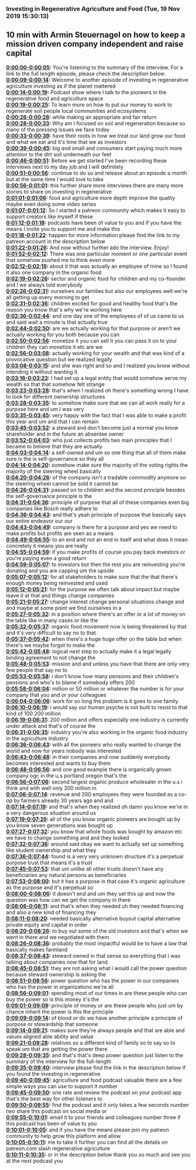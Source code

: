 ### Investing in Regenerative Agriculture and Food  (Tue, 19 Nov 2019 15:30:13)
## 10 min with Armin Steuernagel on how to keep a mission driven company independent and raise capital  
**[0:00:00-0:00:05](https://investinginregenerativeagriculture.com/2018/11/19/armin-steuernagel/#t=0:00:00):**  You're listening to the summary of the interview. For a link to the full length episode, please check the description below.  
**[0:00:09-0:00:14](https://investinginregenerativeagriculture.com/2018/11/19/armin-steuernagel/#t=0:00:09):**  Welcome to another episode of investing in regenerative agriculture investing as if the planet mattered  
**[0:00:14-0:00:19](https://investinginregenerativeagriculture.com/2018/11/19/armin-steuernagel/#t=0:00:14):**  Podcast show where I talk to the pioneers in the regenerative food and agriculture space  
**[0:00:19-0:00:25](https://investinginregenerativeagriculture.com/2018/11/19/armin-steuernagel/#t=0:00:19):**  To learn more on how to put our money to work to regenerate soil people local communities and ecosystems  
**[0:00:26-0:00:28](https://investinginregenerativeagriculture.com/2018/11/19/armin-steuernagel/#t=0:00:26):**  while making an appropriate and fair return  
**[0:00:28-0:00:33](https://investinginregenerativeagriculture.com/2018/11/19/armin-steuernagel/#t=0:00:28):**  Why am I focused on soil and regeneration because so many of the pressing issues we face today  
**[0:00:33-0:00:39](https://investinginregenerativeagriculture.com/2018/11/19/armin-steuernagel/#t=0:00:33):**  have their roots in how we treat our land grow our food and what we eat and it's time that we as investors  
**[0:00:39-0:00:45](https://investinginregenerativeagriculture.com/2018/11/19/armin-steuernagel/#t=0:00:39):**  big and small and consumers start paying much more attention to the dirt soil underneath our feet  
**[0:00:46-0:00:51](https://investinginregenerativeagriculture.com/2018/11/19/armin-steuernagel/#t=0:00:46):**  Before we get started I've been recording these interviews next to my day job and I will definitely  
**[0:00:51-0:00:56](https://investinginregenerativeagriculture.com/2018/11/19/armin-steuernagel/#t=0:00:51):**  continue to do so and release about an episode a month but at the same time I would love to take  
**[0:00:56-0:01:01](https://investinginregenerativeagriculture.com/2018/11/19/armin-steuernagel/#t=0:00:56):**  this further share more interviews there are many more stories to share on investing in regenerative  
**[0:01:01-0:01:06](https://investinginregenerativeagriculture.com/2018/11/19/armin-steuernagel/#t=0:01:01):**  food and agriculture more depth improve the quality maybe even doing some video series  
**[0:01:07-0:01:12](https://investinginregenerativeagriculture.com/2018/11/19/armin-steuernagel/#t=0:01:07):**  So I started a patreon community which makes it easy to support creators like myself if these  
**[0:01:12-0:01:18](https://investinginregenerativeagriculture.com/2018/11/19/armin-steuernagel/#t=0:01:12):**  podcasts have been of value to you and if you have the means I invite you to support me and make this  
**[0:01:18-0:01:22](https://investinginregenerativeagriculture.com/2018/11/19/armin-steuernagel/#t=0:01:18):**  happen for more information please find the link to my patreon account in the description below  
**[0:01:22-0:01:26](https://investinginregenerativeagriculture.com/2018/11/19/armin-steuernagel/#t=0:01:22):**  And now without further ado the interview. Enjoy!  
**[0:01:52-0:02:12](https://investinginregenerativeagriculture.com/2018/11/19/armin-steuernagel/#t=0:01:52):**  There was one particular moment or one particular event that somehow pushed me to think even more  
**[0:02:12-0:02:19](https://investinginregenerativeagriculture.com/2018/11/19/armin-steuernagel/#t=0:02:12):**  about it that was actually an employee of mine so I found it also one company in the organic food  
**[0:02:19-0:02:26](https://investinginregenerativeagriculture.com/2018/11/19/armin-steuernagel/#t=0:02:19):**  sector and organic food for children and my co-founder and I we always told everybody  
**[0:02:26-0:02:31](https://investinginregenerativeagriculture.com/2018/11/19/armin-steuernagel/#t=0:02:26):**  ourselves our families but also our employees well we're all getting up every morning to get  
**[0:02:31-0:02:36](https://investinginregenerativeagriculture.com/2018/11/19/armin-steuernagel/#t=0:02:31):**  children excited for good and healthy food that's the reason you know that's why we're working here  
**[0:02:36-0:02:44](https://investinginregenerativeagriculture.com/2018/11/19/armin-steuernagel/#t=0:02:36):**  and one day one of the employees of of us came to us and said wait a minute is that actually true  
**[0:02:44-0:02:50](https://investinginregenerativeagriculture.com/2018/11/19/armin-steuernagel/#t=0:02:44):**  are we actually working for that purpose or aren't we actually working for you both because you can  
**[0:02:50-0:02:56](https://investinginregenerativeagriculture.com/2018/11/19/armin-steuernagel/#t=0:02:50):**  monetize it you can sell it you can pass it on to your children they can monetize it etc are we  
**[0:02:56-0:03:08](https://investinginregenerativeagriculture.com/2018/11/19/armin-steuernagel/#t=0:02:56):**  actually working for your wealth and that was kind of a provocative question but we realized legally  
**[0:03:08-0:03:15](https://investinginregenerativeagriculture.com/2018/11/19/armin-steuernagel/#t=0:03:08):**  and she was right and so and I realized you know without intending it without wanting it  
**[0:03:16-0:03:23](https://investinginregenerativeagriculture.com/2018/11/19/armin-steuernagel/#t=0:03:16):**  I had set up a legal entity that would somehow serve my wealth so that that somehow felt strange  
**[0:03:23-0:03:28](https://investinginregenerativeagriculture.com/2018/11/19/armin-steuernagel/#t=0:03:23):**  that's when I realized oh there's something wrong I have to look for different ownership structures  
**[0:03:28-0:03:35](https://investinginregenerativeagriculture.com/2018/11/19/armin-steuernagel/#t=0:03:28):**  to somehow make sure that we can all work really for a purpose here and um I was very  
**[0:03:35-0:03:45](https://investinginregenerativeagriculture.com/2018/11/19/armin-steuernagel/#t=0:03:35):**  very happy with the fact that I was able to make a profit this year and um and that I can remain  
**[0:03:45-0:03:52](https://investinginregenerativeagriculture.com/2018/11/19/armin-steuernagel/#t=0:03:45):**  a steward and don't become just a normal you know shareholder and in the future an absentee owner  
**[0:03:52-0:04:03](https://investinginregenerativeagriculture.com/2018/11/19/armin-steuernagel/#t=0:03:52):**  who just collects profits two main principles that I became to believe that they are actually  
**[0:04:03-0:04:14](https://investinginregenerativeagriculture.com/2018/11/19/armin-steuernagel/#t=0:04:03):**  a self-owned and um so one thing that all of them make sure is the is self-governance so they all  
**[0:04:14-0:04:20](https://investinginregenerativeagriculture.com/2018/11/19/armin-steuernagel/#t=0:04:14):**  somehow make sure the majority of the voting rights the majority of the steering wheel basically  
**[0:04:20-0:04:26](https://investinginregenerativeagriculture.com/2018/11/19/armin-steuernagel/#t=0:04:20):**  of the company isn't a tradable commodity anymore so the steering wheel cannot be sold it cannot be  
**[0:04:26-0:04:31](https://investinginregenerativeagriculture.com/2018/11/19/armin-steuernagel/#t=0:04:26):**  passed on to children and the second principle besides the self-governance principle is the  
**[0:04:31-0:04:36](https://investinginregenerativeagriculture.com/2018/11/19/armin-steuernagel/#t=0:04:31):**  principle of purpose that all of these companies even big companies like Bosch really adhere to  
**[0:04:36-0:04:43](https://investinginregenerativeagriculture.com/2018/11/19/armin-steuernagel/#t=0:04:36):**  and that's yeah principle of purpose that basically says our entire endeavor our our  
**[0:04:43-0:04:49](https://investinginregenerativeagriculture.com/2018/11/19/armin-steuernagel/#t=0:04:43):**  company is there for a purpose and yes we need to make profits but profits are seen as a means  
**[0:04:49-0:04:55](https://investinginregenerativeagriculture.com/2018/11/19/armin-steuernagel/#t=0:04:49):**  to an end and not an end in itself and what does it mean concretely it means you are really  
**[0:04:55-0:04:59](https://investinginregenerativeagriculture.com/2018/11/19/armin-steuernagel/#t=0:04:55):**  if you make profits of course you pay back investors or you're paying even a good return  
**[0:04:59-0:05:07](https://investinginregenerativeagriculture.com/2018/11/19/armin-steuernagel/#t=0:04:59):**  to investors but then the rest you are reinvesting you're donating and you are capping um the upside  
**[0:05:07-0:05:12](https://investinginregenerativeagriculture.com/2018/11/19/armin-steuernagel/#t=0:05:07):**  for all stakeholders to make sure that the that there's enough money being reinvested and used  
**[0:05:12-0:05:21](https://investinginregenerativeagriculture.com/2018/11/19/armin-steuernagel/#t=0:05:12):**  for the purpose we often talk about impact but maybe leave it at that and things change companies  
**[0:05:21-0:05:27](https://investinginregenerativeagriculture.com/2018/11/19/armin-steuernagel/#t=0:05:21):**  change interest change personal situations change and and maybe at some point we find ourselves in a  
**[0:05:27-0:05:32](https://investinginregenerativeagriculture.com/2018/11/19/armin-steuernagel/#t=0:05:27):**  in a position where there's an offer or a lot of money on the table like in many cases or like the  
**[0:05:32-0:05:37](https://investinginregenerativeagriculture.com/2018/11/19/armin-steuernagel/#t=0:05:32):**  organic food movement now is being threatened by that and it's very difficult to say no to that  
**[0:05:37-0:05:42](https://investinginregenerativeagriculture.com/2018/11/19/armin-steuernagel/#t=0:05:37):**  when there's a huge huge offer on the table but when there's we maybe forgot to make the  
**[0:05:42-0:05:48](https://investinginregenerativeagriculture.com/2018/11/19/armin-steuernagel/#t=0:05:42):**  logical next step to actually make it a legal legally binding agreement to not change the  
**[0:05:48-0:05:53](https://investinginregenerativeagriculture.com/2018/11/19/armin-steuernagel/#t=0:05:48):**  mission and and unless you have that there are only very few people that say no to  
**[0:05:53-0:05:58](https://investinginregenerativeagriculture.com/2018/11/19/armin-steuernagel/#t=0:05:53):**  i don't know how many pensions and their children's pensions and who's to blame if somebody offers 200  
**[0:05:58-0:06:04](https://investinginregenerativeagriculture.com/2018/11/19/armin-steuernagel/#t=0:05:58):**  million or 50 million or whatever the number is for your company that you and or your colleagues  
**[0:06:04-0:06:06](https://investinginregenerativeagriculture.com/2018/11/19/armin-steuernagel/#t=0:06:04):**  work for so long the problem is it goes to one family  
**[0:06:10-0:06:19](https://investinginregenerativeagriculture.com/2018/11/19/armin-steuernagel/#t=0:06:10):**  i would say our human psyche is not built to resist to that kind of 100 200 million  
**[0:06:19-0:06:31](https://investinginregenerativeagriculture.com/2018/11/19/armin-steuernagel/#t=0:06:19):**  200 million and offers especially one industry is currently under attack and that's of course the  
**[0:06:31-0:06:35](https://investinginregenerativeagriculture.com/2018/11/19/armin-steuernagel/#t=0:06:31):**  industry you're also working in the organic food industry in the agriculture industry  
**[0:06:36-0:06:43](https://investinginregenerativeagriculture.com/2018/11/19/armin-steuernagel/#t=0:06:36):**  with all the pioneers who really wanted to change the world and now for years nobody was interested  
**[0:06:43-0:06:48](https://investinginregenerativeagriculture.com/2018/11/19/armin-steuernagel/#t=0:06:43):**  in their companies and now suddenly everybody becomes interested and wants to buy them  
**[0:06:48-0:06:56](https://investinginregenerativeagriculture.com/2018/11/19/armin-steuernagel/#t=0:06:48):**  and one good example there is organically grown company ogc in the u.s portland oregon that's the  
**[0:06:56-0:07:06](https://investinginregenerativeagriculture.com/2018/11/19/armin-steuernagel/#t=0:06:56):**  second largest organic produce wholesaler in the u.s i think and with well only 200 million in  
**[0:07:06-0:07:14](https://investinginregenerativeagriculture.com/2018/11/19/armin-steuernagel/#t=0:07:06):**  revenue and 200 employees they were founded as a co-op by farmers already 30 years ago and and  
**[0:07:14-0:07:19](https://investinginregenerativeagriculture.com/2018/11/19/armin-steuernagel/#t=0:07:14):**  and that's when they realized oh damn you know we're in a very dangerous situation around us  
**[0:07:19-0:07:26](https://investinginregenerativeagriculture.com/2018/11/19/armin-steuernagel/#t=0:07:19):**  all of the you know organic pioneers are bought up by you know seven generations was bought up  
**[0:07:27-0:07:32](https://investinginregenerativeagriculture.com/2018/11/19/armin-steuernagel/#t=0:07:27):**  you know that whole foods was bought by amazon etc we have to change something and and they looked  
**[0:07:32-0:07:36](https://investinginregenerativeagriculture.com/2018/11/19/armin-steuernagel/#t=0:07:32):**  around said okay we want to actually set up something like student ownership and what they  
**[0:07:36-0:07:44](https://investinginregenerativeagriculture.com/2018/11/19/armin-steuernagel/#t=0:07:36):**  found is a very very unknown structure it's a perpetual purpose trust that means it's a trust  
**[0:07:45-0:07:53](https://investinginregenerativeagriculture.com/2018/11/19/armin-steuernagel/#t=0:07:45):**  that um unlike all other trusts doesn't have any beneficiaries any natural persons as beneficiaries  
**[0:07:53-0:08:00](https://investinginregenerativeagriculture.com/2018/11/19/armin-steuernagel/#t=0:07:53):**  but it has a purpose in that case it's organic agriculture as the purpose and it's perpetual so  
**[0:08:00-0:08:06](https://investinginregenerativeagriculture.com/2018/11/19/armin-steuernagel/#t=0:08:00):**  it doesn't end and um they set this up and now the question was how can we get the company in there  
**[0:08:06-0:08:11](https://investinginregenerativeagriculture.com/2018/11/19/armin-steuernagel/#t=0:08:06):**  and that's when they needed uh they needed financing and also a new kind of financing they  
**[0:08:11-0:08:20](https://investinginregenerativeagriculture.com/2018/11/19/armin-steuernagel/#t=0:08:11):**  needed basically alternative buyout capital alternative private equity and capital in order  
**[0:08:20-0:08:26](https://investinginregenerativeagriculture.com/2018/11/19/armin-steuernagel/#t=0:08:20):**  to buy out some of the old investors and that's when we went in there and we negotiated with them  
**[0:08:26-0:08:36](https://investinginregenerativeagriculture.com/2018/11/19/armin-steuernagel/#t=0:08:26):**  probably the most impactful would be to have a law that basically makes farmland  
**[0:08:37-0:08:43](https://investinginregenerativeagriculture.com/2018/11/19/armin-steuernagel/#t=0:08:37):**  steward owned in that sense so everything that i was talking about companies now that for land  
**[0:08:45-0:08:51](https://investinginregenerativeagriculture.com/2018/11/19/armin-steuernagel/#t=0:08:45):**  they are not asking what i would call the power question because steward ownership is asking the  
**[0:08:51-0:08:56](https://investinginregenerativeagriculture.com/2018/11/19/armin-steuernagel/#t=0:08:51):**  power question who has the power in our companies who has the power in organizations we're all  
**[0:08:56-0:09:01](https://investinginregenerativeagriculture.com/2018/11/19/armin-steuernagel/#t=0:08:56):**  spending most of our times in are these people who can buy the power so is this money it's the  
**[0:09:01-0:09:09](https://investinginregenerativeagriculture.com/2018/11/19/armin-steuernagel/#t=0:09:01):**  principle of money or are these people who just um by chance inherit the power is this the principle  
**[0:09:09-0:09:14](https://investinginregenerativeagriculture.com/2018/11/19/armin-steuernagel/#t=0:09:09):**  of blood or do we have another principle a principle of purpose or stewardship that someone  
**[0:09:14-0:09:21](https://investinginregenerativeagriculture.com/2018/11/19/armin-steuernagel/#t=0:09:14):**  makes sure they're always people and that are able and values aligned able ability and value  
**[0:09:21-0:09:28](https://investinginregenerativeagriculture.com/2018/11/19/armin-steuernagel/#t=0:09:21):**  relatives so a different kind of family so to say so to speak um that are getting the power there  
**[0:09:28-0:09:35](https://investinginregenerativeagriculture.com/2018/11/19/armin-steuernagel/#t=0:09:28):**  and that's that's deep power question just listen to the summary of the interview for the full-length  
**[0:09:35-0:09:40](https://investinginregenerativeagriculture.com/2018/11/19/armin-steuernagel/#t=0:09:35):**  interview please find the link in the description below if you found the investing in regenerative  
**[0:09:40-0:09:45](https://investinginregenerativeagriculture.com/2018/11/19/armin-steuernagel/#t=0:09:40):**  agriculture and food podcast valuable there are a few simple ways you can use to support it number  
**[0:09:45-0:09:50](https://investinginregenerativeagriculture.com/2018/11/19/armin-steuernagel/#t=0:09:45):**  one rate and review the podcast on your podcast app that's the best way for other listeners to  
**[0:09:50-0:09:55](https://investinginregenerativeagriculture.com/2018/11/19/armin-steuernagel/#t=0:09:50):**  find the podcast and it only takes a few seconds number two share this podcast on social media or  
**[0:09:55-0:10:01](https://investinginregenerativeagriculture.com/2018/11/19/armin-steuernagel/#t=0:09:55):**  email it to your friends and colleagues number three if this podcast has been of value to you  
**[0:10:01-0:10:05](https://investinginregenerativeagriculture.com/2018/11/19/armin-steuernagel/#t=0:10:01):**  and if you have the means please join my patreon community to help grow this platform and allow  
**[0:10:05-0:10:11](https://investinginregenerativeagriculture.com/2018/11/19/armin-steuernagel/#t=0:10:05):**  me to take it further you can find all the details on patreon.com slash regenerative agriculture  
**[0:10:11-0:10:35](https://investinginregenerativeagriculture.com/2018/11/19/armin-steuernagel/#t=0:10:11):**  or in the description below thank you so much and see you at the next podcast you  